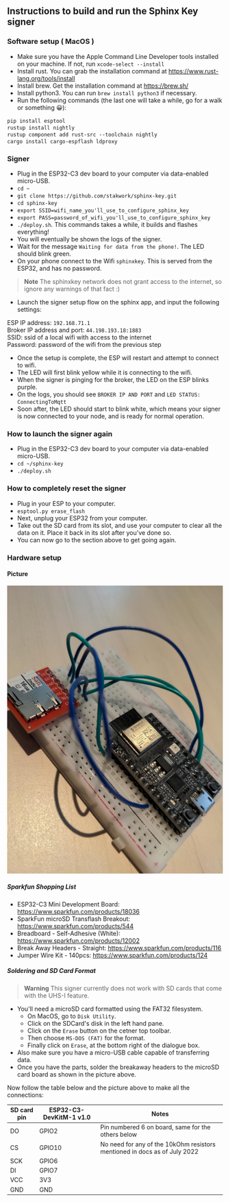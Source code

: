## Instructions to build and run the Sphinx Key signer

### Software setup ( MacOS )

- Make sure you have the Apple Command Line Developer tools installed on your machine. If not, run `xcode-select --install`
- Install rust. You can grab the installation command at https://www.rust-lang.org/tools/install
- Install brew. Get the installation command at https://brew.sh/
- Install python3. You can run `brew install python3` if necessary.
- Run the following commands (the last one will take a while, go for a walk or something 😀):
```
pip install esptool
rustup install nightly
rustup component add rust-src --toolchain nightly
cargo install cargo-espflash ldproxy
```

### Signer

- Plug in the ESP32-C3 dev board to your computer via data-enabled micro-USB.
- `cd ~`
- `git clone https://github.com/stakwork/sphinx-key.git`
- `cd sphinx-key`
- `export SSID=wifi_name_you'll_use_to_configure_sphinx_key`
- `export PASS=password_of_wifi_you'll_use_to_configure_sphinx_key`
- `./deploy.sh`. This commands takes a while, it builds and flashes everything!
- You will eventually be shown the logs of the signer.
- Wait for the message `Waiting for data from the phone!`. The LED should blink green.
- On your phone connect to the Wifi `sphinxkey`. This is served from the ESP32, and has no password.
> **Note**
> The sphinxkey network does not grant access to the internet, so ignore any warnings of that fact :)
- Launch the signer setup flow on the sphinx app, and input the following settings:

ESP IP address: `192.168.71.1`\
Broker IP address and port: `44.198.193.18:1883`\
SSID: ssid of a local wifi with access to the internet\
Password: password of the wifi from the previous step

- Once the setup is complete, the ESP will restart and attempt to connect to wifi.
- The LED will first blink yellow while it is connecting to the wifi.
- When the signer is pinging for the broker, the LED on the ESP blinks purple.
- On the logs, you should see `BROKER IP AND PORT` and `LED STATUS: ConnectingToMqtt`
- Soon after, the LED should start to blink white, which means your signer is now connected to your node, and is ready for normal operation.

### How to launch the signer again

- Plug in the ESP32-C3 dev board to your computer via data-enabled micro-USB.
- `cd ~/sphinx-key`
- `./deploy.sh`

### How to completely reset the signer

- Plug in your ESP to your computer.
- `esptool.py erase_flash`
- Next, unplug your ESP32 from your computer.
- Take out the SD card from its slot, and use your computer to clear all the data on it. Place it back in its slot after you've done so.
- You can now go to the section above to get going again.


### Hardware setup

#### Picture

![Spi connections picture](docs/spi_connections.jpeg)

##### Sparkfun Shopping List

- ESP32-C3 Mini Development Board: https://www.sparkfun.com/products/18036
- SparkFun microSD Transflash Breakout: https://www.sparkfun.com/products/544
- Breadboard - Self-Adhesive (White): https://www.sparkfun.com/products/12002
- Break Away Headers - Straight: https://www.sparkfun.com/products/116
- Jumper Wire Kit - 140pcs: https://www.sparkfun.com/products/124

##### Soldering and SD Card Format

> **Warning**
> This signer currently does not work with SD cards that come with the UHS-I feature.

- You'll need a microSD card formatted using the FAT32 filesystem.
  - On MacOS, go to `Disk Utility`.
  - Click on the SDCard's disk in the left hand pane.
  - Click on the `Erase` button on the cetner top toolbar.
  - Then choose `MS-DOS (FAT)` for the format.
  - Finally click on `Erase`, at the bottom right of the dialogue box.
- Also make sure you have a micro-USB cable capable of transferring data.
- Once you have the parts, solder the breakaway headers to the microSD card board as shown in the picture above.

Now follow the table below and the picture above to make all the connections:

SD card pin | ESP32-C3-DevKitM-1 v1.0 | Notes
------------|-------------------------|--------------------
 DO         | GPIO2                   | Pin numbered 6 on board, same for the others below
 CS         | GPIO10                  | No need for any of the 10kOhm resistors mentioned in docs as of July 2022
 SCK        | GPIO6                   |
 DI         | GPIO7                   |
 VCC        | 3V3                     |
 GND        | GND                     |
